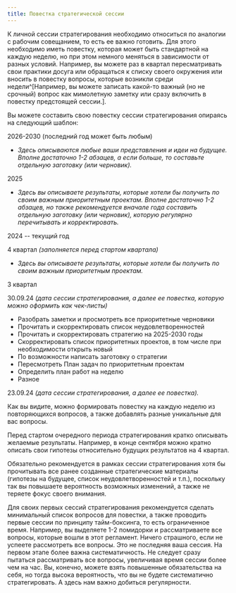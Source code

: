 ```yaml
---
title: Повестка стратегической сессии
---
```


К личной сессии стратегирования необходимо относиться по аналогии с
рабочим совещанием, то есть ее важно готовить. Для этого необходимо
иметь повестку, которая может быть стандартной на каждую неделю, но при
этом немного меняться в зависимости от разных условий. Например, вы
можете раз в квартал пересматривать свои практики досуга или обращаться
к списку своего окружения или вносить в повестку вопросы, которые
возникли среди недели^[Например, вы можете записать
какой-то важный (но не срочный) вопрос как мимолетную заметку или сразу
включить в повестку предстоящей сессии.].

Вы можете составить свою повестку сессии стратегирования опираясь на
следующий шаблон:

2026-2030 (последний год может быть любым)

-   *Здесь описываются любые ваши представления и идеи на будущее.*
    *Вполне достаточно* *1-2* *абзацев, а если больше, то составьте
    отдельную заготовку (или черновик).*

2025

-   *Здесь вы описываете результаты, которые хотели бы получить по своим
    важным приоритетным проектам.* *Вполне достаточно* *1-2* *абзацев,*
    *но также рекомендуется вначале года составить отдельную* *заготовку
    (или черновик), которую регулярно перечитывать и корректировать.*

2024 -- текущий год

4 квартал *(заполняется перед стартом квартала)*

-   *Здесь вы описываете результаты, которые хотели бы получить по своим
    важным приоритетным проектам.*

3 квартал

30.09.24 *(дата сессии стратегирования, а далее ее повестка, которую
можно оформить как чек-листы)*

-   Разобрать заметки и просмотреть все приоритетные черновики
-   Прочитать и скорректировать список неудовлетворенностей
-   Прочитать и скорректировать стратегию на 2025-2030 годы
-   Скорректировать список приоритетных проектов, в том числе при
    необходимости открыть новый
-   По возможности написать заготовку о стратегии
-   Пересмотреть План задач по приоритетным проектам
-   Определить план работ на неделю
-   Разное

23.09.24 *(дата сессии стратегирования, а далее ее повестка).*

Как вы видите, можно формировать повестку на каждую неделю из
повторяющихся вопросов, а также добавлять разные уникальные для вас
вопросы.

Перед стартом очередного периода стратегирования кратко описывать
желаемые результаты. Например, в конце сентября можно кратно описать
свои гипотезы относительно будущих результатов на 4 квартал.

Обязательно рекомендуется в рамках сессии стратегирования хотя бы
прочитывать все ранее созданные стратегические материалы (гипотезы на
будущее, список неудовлетворенностей и т.п.), поскольку так вы повышаете
вероятность возможных изменений, а также не теряете фокус своего
внимания.

Для своих первых сессий стратегирования рекомендуется сделать
минимальный список вопросов для повестки, а также проводить первые
сессии по принципу тайм-боксинга, то есть ограниченное время. Например,
вы выделяете 1-2 помидорки и рассматриваете все вопросы, которые вошли в
этот регламент. Ничего страшного, если не успеете рассмотреть все
вопросы. Это не последняя ваша сессия. На первом этапе более важна
систематичность. Не следует сразу пытаться рассматривать все вопросы,
увеличивая время сессии более чем на час. Вы, конечно, можете взять
повышенные обязательства на себя, но тогда высока вероятность, что вы не
будете систематично стратегировать. А здесь нам важно добиться
регулярности.

